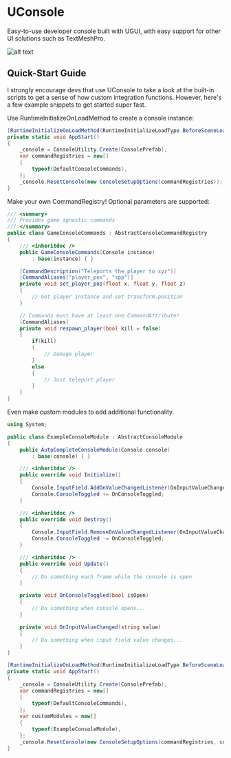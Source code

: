 # UConsole
Easy-to-use developer console built with UGUI, with easy support for other UI solutions such as TextMeshPro.

![alt text](https://github.com/thebeardphantom/UConsole/blob/master/img/console_test.gif "Example")

## Quick-Start Guide
I strongly encourage devs that use UConsole to take a look at the built-in scripts to get a sense of how custom integration functions. However, here's a few example snippets to get started super fast.

Use RuntimeInitializeOnLoadMethod to create a console instance:
```csharp
[RuntimeInitializeOnLoadMethod(RuntimeInitializeLoadType.BeforeSceneLoad)]
private static void AppStart()
{
    _console = ConsoleUtility.Create(ConsolePrefab);
    var commandRegistries = new[]
    {
        typeof(DefaultConsoleCommands),
    };
    _console.ResetConsole(new ConsoleSetupOptions(commandRegistries));
}
```
Make your own CommandRegistry! Optional parameters are supported:
```csharp
/// <summary>
/// Provides game agnostic commands
/// </summary>
public class GameConsoleCommands : AbstractConsoleCommandRegistry
{
    /// <inheritdoc />
    public GameConsoleCommands(Console instance)
        : base(instance) { }

    [CommandDescription("Teleports the player to xyz")]
    [CommandAliases("player_pos", "spp")]
    private void set_player_pos(float x, float y, float z)
    {
        // Get player instance and set transform.position
    }

    // Commands must have at least one CommandAttribute!
    [CommandAliases]
    private void respawn_player(bool kill = false)
    {
        if(kill)
        {
            // Damage player
        }
        else
        {
            // Just teleport player
        }
    }
}
```
Even make custom modules to add additional functionality.
```csharp
using System;

public class ExampleConsoleModule : AbstractConsoleModule
{
    public AutoCompleteConsoleModule(Console console)
        : base(console) { }

    /// <inheritdoc />
    public override void Initialize()
    {
        Console.InputField.AddOnValueChangedListener(OnInputValueChanged);
        Console.ConsoleToggled += OnConsoleToggled;
    }

    /// <inheritdoc />
    public override void Destroy()
    {
        Console.InputField.RemoveOnValueChangedListener(OnInputValueChanged);
        Console.ConsoleToggled -= OnConsoleToggled;
    }

    /// <inheritdoc />
    public override void Update() 
    { 
        // Do something each frame while the console is open
    }

    private void OnConsoleToggled(bool isOpen)
    {
        // Do something when console opens...
    }

    private void OnInputValueChanged(string value)
    {
        // Do something when input field value changes...
    }
}
```
```csharp
[RuntimeInitializeOnLoadMethod(RuntimeInitializeLoadType.BeforeSceneLoad)]
private static void AppStart()
{
    _console = ConsoleUtility.Create(ConsolePrefab);
    var commandRegistries = new[]
    {
        typeof(DefaultConsoleCommands),
    };
    var customModules = new[]
    {
        typeof(ExampleConsoleModule),
    };
    _console.ResetConsole(new ConsoleSetupOptions(commandRegistries, customModules));
}
```
